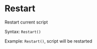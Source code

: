 # Restart 

Restart current script 

Syntax: `Restart()` 

Example: `Restart()`, script will be restarted